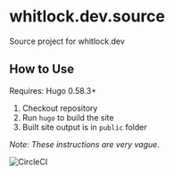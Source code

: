 # whitlock.dev.source
Source project for whitlock.dev


## How to Use

Requires: Hugo 0.58.3+

1. Checkout repository
1. Run `hugo` to build the site
1. Built site output is in `public` folder

_Note: These instructions are very vague._


![CircleCI](https://img.shields.io/circleci/build/github/alloydwhitlock/whitlock.dev.source?logo=circleci)
